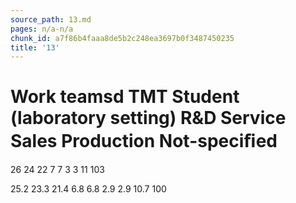 ```yaml
---
source_path: 13.md
pages: n/a-n/a
chunk_id: a7f86b4faaa8de5b2c248ea3697b0f3487450235
title: '13'
---
```

# Work teamsd TMT Student (laboratory setting) R&D Service Sales Production Not-speciﬁed

26 24 22 7 7 3 3 11 103

25.2 23.3 21.4 6.8 6.8 2.9 2.9 10.7 100
